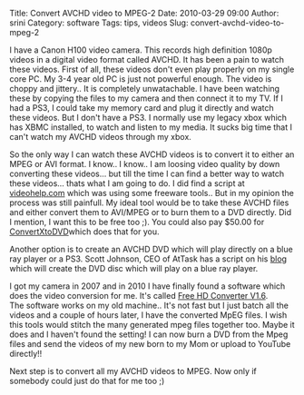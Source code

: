Title: Convert AVCHD video to MPEG-2
Date: 2010-03-29 09:00
Author: srini
Category: software
Tags: tips, videos
Slug: convert-avchd-video-to-mpeg-2

I have a Canon H100 video camera. This records high definition 1080p
videos in a digital video format called AVCHD. It has been a pain to
watch these videos. First of all, these videos don't even play properly
on my single core PC. My 3-4 year old PC is just not powerful enough.
The video is choppy and jittery.. It is completely unwatachable. I have
been watching these by copying the files to my camera and then connect
it to my TV. If I had a PS3, I could take my memory card and plug it
directly and watch these videos. But I don't have a PS3. I normally use
my legacy xbox which has XBMC installed, to watch and listen to my
media. It sucks big time that I can't watch my AVCHD videos through my
xbox.

So the only way I can watch these AVCHD videos is to convert it to
either an MPEG or AVI format. I know.. I know.. I am loosing video
quality by down converting these videos... but till the time I can find
a better way to watch these videos... thats what I am going to do. I did
find a script at
[videohelp.com](http://forum.videohelp.com/threads/267544-Viewing-AVCHD-format-on-PC)
which was using some freeware tools.. But in my opinion the process was
still painfull. My ideal tool would be to take these AVCHD files and
either convert them to AVI/MPEG or to burn them to a DVD directly. Did I
mention, I want this to be free too ;). You could also pay \$50.00 for
[ConvertXtoDVD](http://www.vso-software.fr/products/convert_x_to_dvd/)which
does that for you.

Another option is to create an AVCHD DVD which will play directly on a
blue ray player or a PS3. Scott Johnson, CEO of AtTask has a script on
his
[blog](http://saas-ppm.blogspot.com/2008/11/playing-avcdh-content-on-blu-ray.html)
which will create the DVD disc which will play on a blue ray player.

I got my camera in 2007 and in 2010 I have finally found a software
which does the video conversion for me. It's called [Free HD Converter
V1.6](http://www.koyotesoft.com/indexEn.html).  
The software works on my old machine.. It's not fast but I just batch
all the videos and a couple of hours later, I have the converted MpEG
files. I wish this tools would stitch the many generated mpeg files
together too. Maybe it does and I haven't found the setting! I can now
burn a DVD from the Mpeg files and send the videos of my new born to my
Mom or upload to YouTube directly!!

Next step is to convert all my AVCHD videos to MPEG. Now only if
somebody could just do that for me too ;)
